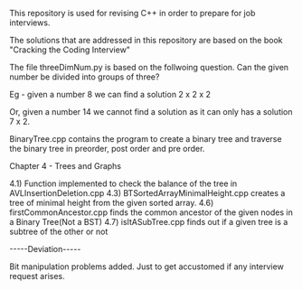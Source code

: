 This repository is used for revising C++ in order to prepare for job interviews.

The solutions that are addressed in this repository are based on the book "Cracking the Coding Interview"


The file threeDimNum.py is based on the follwoing question.
Can the given number be divided into groups of three?

Eg -  given a number 8
we can find a solution 2 x 2 x 2

Or, given a number 14
we cannot find a solution as it can only has a solution 7 x 2.

BinaryTree.cpp contains the program to create a binary tree and traverse the binary tree in preorder, post order and pre order.

Chapter 4 - Trees and Graphs

4.1) Function implemented to check the balance of the tree in AVLInsertionDeletion.cpp
4.3) BTSortedArrayMinimalHeight.cpp creates a tree of minimal height from the given sorted array.
4.6) firstCommonAncestor.cpp finds the common ancestor of the given nodes in a Binary Tree(Not a BST)
4.7) isItASubTree.cpp finds out if a given tree is a subtree of the other or not




-----Deviation-----

Bit manipulation problems added. Just to get accustomed if any interview request arises.
